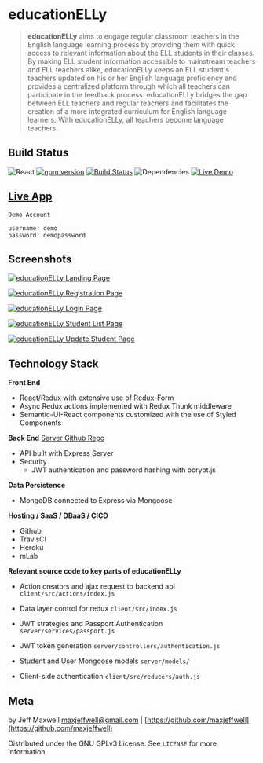 # educationELLy

> **educationELLy** aims to engage regular classroom teachers in the English language learning process by providing them with quick access to relevant information about the ELL students in their classes. By making ELL student information accessible to mainstream teachers and ELL teachers alike, educationELLy keeps an ELL student's teachers updated on his or her English language proficiency and provides a centralized platform through which all teachers can participate in the feedback process. educationELLy bridges the gap between ELL teachers and regular teachers and facilitates the creation of a more integrated curriculum for English language learners. With educationELLy, all teachers become language teachers.

## Build Status
![React](https://img.shields.io/badge/react-16.6.0%2B-blue.svg) [![npm version](https://img.shields.io/badge/npm%20package-6.4.1-orange.svg)](https://badge.fury.io/js/npm) [![Build Status](https://travis-ci.org/maxjeffwell/full-stack-capstone-client.svg?branch=master)](https://travis-ci.org/maxjeffwell/full-stack-capstone-client) ![Dependencies](https://img.shields.io/badge/dependencies-up%20to%20date-brightgreen.svg) [![Live Demo](https://img.shields.io/badge/demo-online-green.svg)](https://jmaxwell-fullstack-client.herokuapp.com/)

## [Live App](https://jmaxwell-fullstack-client.herokuapp.com/)

```
Demo Account

username: demo
password: demopassword
```
## Screenshots

[![educationELLy Landing Page](https://i.gyazo.com/9f261d982b86d4c58d9e787db42972ea.png)](https://gyazo.com/9f261d982b86d4c58d9e787db42972ea)

[![educationELLy Registration Page](https://i.gyazo.com/15343e6fc9ab4b75daaf68e819d6c672.png)](https://gyazo.com/15343e6fc9ab4b75daaf68e819d6c672)

[![educationELLy Login Page](https://i.gyazo.com/7bf3966ef1f82a8870268357977a0684.png)](https://gyazo.com/7bf3966ef1f82a8870268357977a0684)

[![educationELLy Student List Page](https://i.gyazo.com/56c518f5cadba3482bba048bdd6187a9.png)](https://gyazo.com/56c518f5cadba3482bba048bdd6187a9)

[![educationELLy Update Student Page](https://i.gyazo.com/60b899e1d34962bb2f17127f830dfbf0.png)](https://gyazo.com/60b899e1d34962bb2f17127f830dfbf0)

## Technology Stack
**Front End**
* React/Redux with extensive use of Redux-Form
* Async Redux actions implemented with Redux Thunk middleware
* Semantic-UI-React components customized with the use of Styled Components

**Back End** [Server Github Repo](https://github.com/maxjeffwell/full-stack-capstone-server)

* API built with Express Server
* Security
    * JWT authentication and password hashing with bcrypt.js

**Data Persistence**
* MongoDB connected to Express via Mongoose

**Hosting / SaaS / DBaaS / CICD**
* Github
* TravisCI
* Heroku
* mLab

**Relevant source code to key parts of educationELLy**

* Action creators and ajax request to backend api `client/src/actions/index.js`

 * Data layer control for redux `client/src/index.js`

 * JWT strategies and Passport Authentication `server/services/passport.js`

 * JWT token generation `server/controllers/authentication.js`

 * Student and User Mongoose models `server/models/`

 * Client-side authentication `client/src/reducers/auth.js`

## Meta

by Jeff Maxwell maxjeffwell@gmail.com |
[https://github.com/maxjeffwell](https://github.com/maxjeffwell)

Distributed under the GNU GPLv3 License.
    See ``LICENSE`` for more information.



